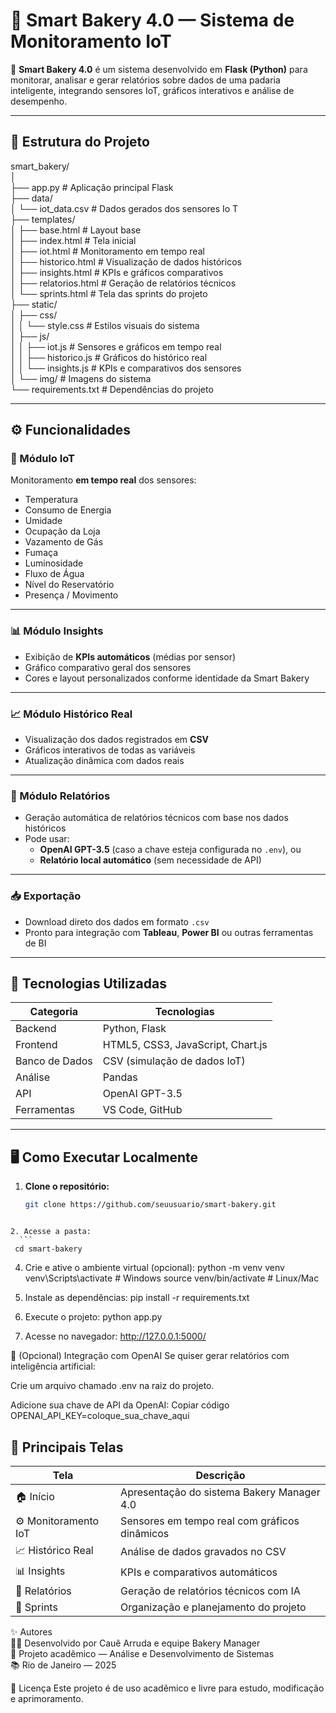 # 🧁 Smart Bakery 4.0 — Sistema de Monitoramento IoT  

🚀 **Smart Bakery 4.0** é um sistema desenvolvido em **Flask (Python)** para monitorar, analisar e gerar relatórios sobre dados de uma padaria inteligente, integrando sensores IoT, gráficos interativos e análise de desempenho.  

---

## 📂 Estrutura do Projeto

smart_bakery/ <br>
│ <br>
├── app.py # Aplicação principal Flask <br>
├── data/ <br>
│ └── iot_data.csv # Dados gerados dos sensores Io T<br>
├── templates/ <br>
│ ├── base.html # Layout base <br>
│ ├── index.html # Tela inicial <br>
│ ├── iot.html # Monitoramento em tempo real <br>
│ ├── historico.html # Visualização de dados históricos <br>
│ ├── insights.html # KPIs e gráficos comparativos <br>
│ ├── relatorios.html # Geração de relatórios técnicos <br>
│ └── sprints.html # Tela das sprints do projeto <br>
├── static/ <br>
│ ├── css/ <br>
│ │ └── style.css # Estilos visuais do sistema <br>
│ ├── js/ <br>
│ │ ├── iot.js # Sensores e gráficos em tempo real <br>
│ │ ├── historico.js # Gráficos do histórico real <br>
│ │ └── insights.js # KPIs e comparativos dos sensores <br>
│ └── img/ # Imagens do sistema <br>
└── requirements.txt # Dependências do projeto <br>

---

## ⚙️ Funcionalidades

### 🧠 Módulo IoT
Monitoramento **em tempo real** dos sensores:
- Temperatura  
- Consumo de Energia  
- Umidade  
- Ocupação da Loja  
- Vazamento de Gás  
- Fumaça  
- Luminosidade  
- Fluxo de Água  
- Nível do Reservatório  
- Presença / Movimento  

---

### 📊 Módulo Insights
- Exibição de **KPIs automáticos** (médias por sensor)  
- Gráfico comparativo geral dos sensores  
- Cores e layout personalizados conforme identidade da Smart Bakery  

---

### 📈 Módulo Histórico Real
- Visualização dos dados registrados em **CSV**  
- Gráficos interativos de todas as variáveis  
- Atualização dinâmica com dados reais  

---

### 📝 Módulo Relatórios
- Geração automática de relatórios técnicos com base nos dados históricos  
- Pode usar:
  - **OpenAI GPT-3.5** (caso a chave esteja configurada no `.env`), ou  
  - **Relatório local automático** (sem necessidade de API)  

---

### 📥 Exportação
- Download direto dos dados em formato `.csv`  
- Pronto para integração com **Tableau**, **Power BI** ou outras ferramentas de BI  

---

## 🧰 Tecnologias Utilizadas

| Categoria | Tecnologias |
|------------|--------------|
| Backend | Python, Flask |
| Frontend | HTML5, CSS3, JavaScript, Chart.js |
| Banco de Dados | CSV (simulação de dados IoT) |
| Análise | Pandas |
| API | OpenAI GPT-3.5 |
| Ferramentas | VS Code, GitHub |

---

## 🖥️ Como Executar Localmente

1. **Clone o repositório:**
   ```bash
   git clone https://github.com/seuusuario/smart-bakery.git
  ```

2. Acesse a pasta:
    ```
   cd smart-bakery
  ```
4. Crie e ative o ambiente virtual (opcional):
   python -m venv venv
   venv\Scripts\activate   # Windows
   source venv/bin/activate  # Linux/Mac
 
5. Instale as dependências:
   pip install -r requirements.txt
    
6. Execute o projeto:
   python app.py

6. Acesse no navegador:
   http://127.0.0.1:5000/
 

🔐 (Opcional) Integração com OpenAI
Se quiser gerar relatórios com inteligência artificial:

Crie um arquivo chamado .env na raiz do projeto.

Adicione sua chave de API da OpenAI:
Copiar código
OPENAI_API_KEY=coloque_sua_chave_aqui

## 📸 Principais Telas
| Tela | Descrição |
|------------|--------------|
| 🏠 Início | Apresentação do sistema Bakery Manager 4.0 |
| ⚙️ Monitoramento IoT | Sensores em tempo real com gráficos dinâmicos |
| 📈 Histórico Real | Análise de dados gravados no CSV |
| 📊 Insights | KPIs e comparativos automáticos |
| 📝 Relatórios | Geração de relatórios técnicos com IA |
| 📅 Sprints | Organização e planejamento do projeto |


✨ Autores <br>
👨‍💻 Desenvolvido por Cauê Arruda e equipe Bakery Manager <br>
📍 Projeto acadêmico — Análise e Desenvolvimento de Sistemas <br>
📚 Rio de Janeiro — 2025

🧠 Licença
Este projeto é de uso acadêmico e livre para estudo, modificação e aprimoramento.
